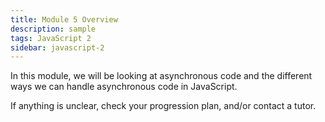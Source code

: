 ```yaml
---
title: Module 5 Overview
description: sample
tags: JavaScript 2
sidebar: javascript-2
---
```


In this module, we will be looking at asynchronous code and the different ways we can handle asynchronous code in JavaScript.

If anything is unclear, check your progression plan, and/or contact a tutor.
